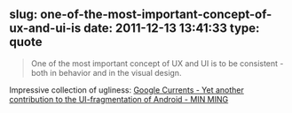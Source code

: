 slug: one-of-the-most-important-concept-of-ux-and-ui-is
date: 2011-12-13 13:41:33
type: quote
---

> One of the most important concept of UX and UI is to be consistent - both in behavior and in the visual design.

Impressive collection of ugliness: [Google Currents - Yet another contribution to the UI-fragmentation of Android - MIN MING](http://minming.posterous.com/google-currents-yet-another-contribution-to-t)
